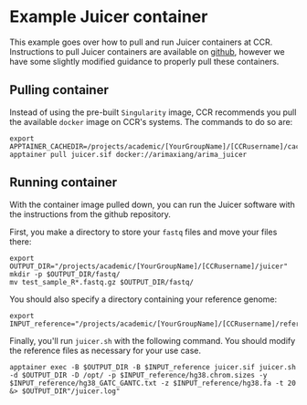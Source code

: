 # Example Juicer container
This example goes over how to pull and run Juicer containers at CCR. Instructions to pull Juicer containers are available on [github](https://github.com/ArimaGenomics/Juicer_pipeline_containers), however we have some slightly modified guidance to properly pull these containers. 

## Pulling container

Instead of using the pre-built `Singularity` image, CCR recommends you pull the available `docker` image on CCR's systems. The commands to do so are:

```
export APPTAINER_CACHEDIR=/projects/academic/[YourGroupName]/[CCRusername]/cache
apptainer pull juicer.sif docker://arimaxiang/arima_juicer
```

## Running container

With the container image pulled down, you can run the Juicer software with the instructions from the github repository. 

First, you make a directory to store your `fastq` files and move your files there:
```
export OUTPUT_DIR="/projects/academic/[YourGroupName]/[CCRusername]/juicer"
mkdir -p $OUTPUT_DIR/fastq/
mv test_sample_R*.fastq.gz $OUTPUT_DIR/fastq/
```

You should also specify a directory containing your reference genome:
```
export INPUT_reference="/projects/academic/[YourGroupName]/[CCRusername]/reference"
```

Finally, you'll run `juicer.sh` with the following command. You should modify the reference files as necessary for your use case.
```
apptainer exec -B $OUTPUT_DIR -B $INPUT_reference juicer.sif juicer.sh -d $OUTPUT_DIR -D /opt/ -p $INPUT_reference/hg38.chrom.sizes -y $INPUT_reference/hg38_GATC_GANTC.txt -z $INPUT_reference/hg38.fa -t 20 &> $OUTPUT_DIR"/juicer.log"
```
